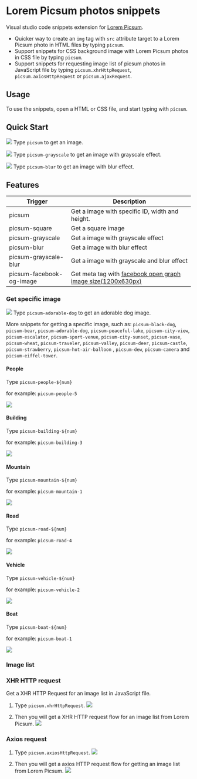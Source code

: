# Lorem Picsum photos snippets

Visual studio code snippets extension for [Lorem Picsum](https://picsum.photos/).

- Quicker way to create an `img` tag with `src` attribute target to a Lorem Picsum photo in HTML files by typing `picsum`.
- Support snippets for CSS background image with Lorem Picsum photos in CSS file by typing `picsum`.
- Support snippets for requesting image list of picsum photos in JavaScript file by typing `picsum.xhrHttpRequest`, `picsum.axiosHttpRequest` or `picsum.ajaxRequest`.

## Usage

To use the snippets, open a HTML or CSS file, and start typing with `picsum`.

## Quick Start

![](https://i.imgur.com/ncYcqdC.gif)
Type `picsum` to get an image.

![](https://i.imgur.com/4XZJFUf.gif)
Type `picsum-grayscale` to get an image with grayscale effect.

![](https://i.imgur.com/4Q8H5bO.gif)
Type `picsum-blur` to get an image with blur effect.

## Features

Trigger | Description
--- | ---
picsum | Get a image with specific ID, width and height.
picsum-square | Get a square image
picsum-grayscale | Get a image with grayscale effect
picsum-blur | Get a image with blur effect
picsum-grayscale-blur | Get a image with grayscale and blur effect
picsum-facebook-og-image | Get meta tag with [facebook open graph image size(1200x630px)](https://www.h3xed.com/web-and-internet/how-to-use-og-image-meta-tag-facebook-reddit)

### Get specific image

![](https://i.imgur.com/wqPoiLG.gif)
Type `picsum-adorable-dog` to get an adorable dog image.

More snippets for getting a specific image, such as: `picsum-black-dog`, `picsum-bear`, `picsum-adorable-dog`, `picsum-peaceful-lake`, `picsum-city-view`, `picsum-escalator`, `picsum-sport-venue`, `picsum-city-sunset`, `picsum-vase`, `picsum-wheat`, `picsum-traveler`, `picsum-valley`, `picsum-deer`, `picsum-castle`, `picsum-strawberry`, `picsum-hot-air-balloon` , `picsum-dew`, `picsum-camera` and `picsum-eiffel-tower`.

#### People

Type `picsum-people-${num}`

for example: `picsum-people-5`

![](https://i.imgur.com/gU8zAuz.gif)

#### Building

Type `picsum-building-${num}`

for example: `picsum-building-3`

![](https://i.imgur.com/esELlYD.gif)

#### Mountain

Type `picsum-mountain-${num}`

for example: `picsum-mountain-1`

![](https://i.imgur.com/rY2JdBM.gif)

#### Road

Type `picsum-road-${num}`

for example: `picsum-road-4`

![](https://i.imgur.com/M0eoufS.gif)

#### Vehicle

Type `picsum-vehicle-${num}`

for example: `picsum-vehicle-2`

![](https://i.imgur.com/vj9amYB.gif)

#### Boat

Type `picsum-boat-${num}`

for example: `picsum-boat-1`

![](https://i.imgur.com/qKBwqjD.gif)

### Image list

### XHR HTTP request

Get a XHR HTTP Request for an image list in JavaScript file.

1. Type `picsum.xhrHttpRequest`.
![](https://i.imgur.com/hpCC2fd.png)

2. Then you will get a XHR HTTP request flow for an image list from Lorem Picsum.
![](https://i.imgur.com/U1qHRRG.png)

### Axios request

1. Type `picsum.axiosHttpRequest`.
![](https://i.imgur.com/cdYcHKt.png)

2. Then you will get a axios HTTP request flow for getting an image list from Lorem Picsum.
![](https://i.imgur.com/A06mn8w.png)